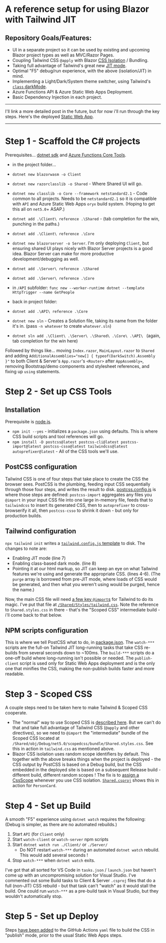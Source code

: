 # A reference setup for using Blazor with Tailwind JIT

## Repository Goals/Features:

* UI in a separate project so it can be used by existing and upcoming Blazor project types as well as MVC/Razor Pages.
* Coupling Tailwind CSS `@apply` with Blazor [CSS Isolation](https://docs.microsoft.com/en-us/aspnet/core/blazor/components/css-isolation) / Bundling.
* Taking full advantage of Tailwind's great new [JIT mode](https://tailwindcss.com/docs/just-in-time-mode).
* Optimal "F5" debug/run experience, with the above (isolation/JIT) in mind.
* Implementing a Light/Dark/System theme switcher, using Tailwind's [`class` darkMode](https://tailwindcss.com/docs/dark-mode#toggling-dark-mode-manually).
* Azure Functions API & Azure Static Web Apps Deployment.
* Basic Dependency Injection in each project.

---

I'll link a more detailed post in the future, but for now i'll run through the key steps.  Here's the deployed [Static Web App](https://polite-sky-006af1d1e.azurestaticapps.net/).

---

# Step 1 - Scaffold the C# projects

Prerequisites... [dotnet sdk](https://dotnet.microsoft.com/download/dotnet/5.0) and [Azure Functions Core Tools](https://docs.microsoft.com/en-us/azure/azure-functions/functions-develop-local).

* in the project folder...
* `dotnet new blazorwasm -o Client`
* `dotnet new razorclasslib -o Shared` - Where Shared UI will go.  
* `dotnet new classlib -o Core --framework netstandard2.1` - Code common to all projects.  Needs to be `netstandard2.1` so it is compatible with `API` and Azure Static Web Apps `oryx` build system.  (Hoping to get this all on `net5.0`+ ASAP.) 
* `dotnet add .\Client\ reference .\Shared` - (tab completion for the win, punching in the paths.)
* `dotnet add .\Client\ reference .\Core`

* `dotnet new blazorserver -o Server`.  I'm only deploying `Client`, but ensuring shared UI plays nicely with Blazor Server projects is a good idea.  Blazor Server can make for more productive development/debugging as well.
* `dotnet add .\Server\ reference .\Shared` 
* `dotnet add .\Server\ reference .\Core` 

* in `/API` subfolder: `func new --worker-runtime dotnet --template HttpTrigger --name GetPeople`
* back in project folder: 
* `dotnet add .\API\ reference .\Core`
* `dotnet new sln` - Creates a Solution file, taking its name from the folder it's in.  (pass `-n whatever` to create `whatever.sln`)
* `dotnet sln add .\Client\ .\Server\ .\Shared\ .\Core\ .\API\ ` (again, tab completion for the win here)

Followed by things like... moving `Index.razor`, `MainLayout.razor` to `Shared` and adding `AdditionalAssemblies="new[] { typeof(DarkSwitch).Assembly }"` to both Client & Server's `App.razor`'s `<Router>` after `AppAssembly=`, removing Bootstrap/demo components and stylesheet references, and fixing up `using` statements.

# Step 2 - Set up CSS Tools

## Installation

Prerequisite is [node.js](https://nodejs.org/en/download/).

* `npm init --yes` - initializes a `package.json` using defaults.  This is where CSS build scripts and tool references will go.
* `npm install -D postcss@latest postcss-cli@latest postcss-import@latest postcss-csso@latest tailwindcss@latest autoprefixer@latest` - All of the CSS tools we'll use.
  
## PostCSS configuration

Tailwind CSS is one of four steps that take place to create the CSS the browser sees.  PostCSS is the plumbing, feeding input CSS sequentially through those four steps, and writes the result to disk.  [postcss.config.js](https://github.com/McNerdius/TailBlazor/blob/main/postcss.config.js) is where those steps are defined: `postcss-import` aggregates any files you `@import` in your input CSS file into one large in-memory file, feeds that to `tailwindcss` to insert its generated CSS, then to `autoprefixer` to cross-browserify it all, then `postcss-csso` to shrink it down - but only for production builds.

## Tailwind configuration

`npx tailwind init` writes a [`tailwind.config.js` template](https://github.com/McNerdius/TailBlazor/blob/main/tailwind.config.js) to disk.  The changes to note are:
  
  * Enabling JIT mode (line 7)
  * Enabling class-based dark mode. (line 8)
  * Pointing it at our html markup, so JIT can keep an eye on what Tailwind features we're using and generate the appropriate CSS.  (lines 4-6).  (The `purge` array is borrowed from pre-JIT mode, where loads of CSS would be generated, and then what you weren't using would be purged, hence the name.)
  
  Now, the main CSS file will need [a few key `@import`s](https://tailwindcss.com/docs/installation#include-tailwind-in-your-css) for Tailwind to do its magic.  I've put that file at [`/Shared/Styles/tailwind.css`](https://github.com/McNerdius/TailBlazor/blob/main/Shared/Styles/tailwind.css).  Note the reference to `Shared.styles.css` in there - that's the "Scoped CSS" intermediate build - i'll come back to that below.

## NPM scripts configuration

This is where we tell PostCSS what to do, in [package.json](https://github.com/McNerdius/TailBlazor/blob/main/package.json#L13).  The `watch-***` scripts are the full-on Tailwind JIT long-running tasks that take CSS re-builds from several seconds down to ~100ms.  The `build-***` scripts do a one-off build where long-running isn't possible or needed.  The `publish-client` script is used only for Static Web Apps deployment and is the only one that minifies the CSS, making the non-publish builds faster and more readable.

# Step 3 - Scoped CSS

A couple steps need to be taken here to make Tailwind & Scoped CSS cooperate.

* The "normal" way to use Scoped CSS is [described here](https://docs.microsoft.com/en-us/aspnet/core/blazor/components/css-isolation?view=aspnetcore-5.0#css-isolation-bundling).  But we can't do that and take full advantage of Tailwind CSS (`@apply` and other directives), so we need to `@import` the "intermediate" bundle of the Scoped CSS located at `/Shared/obj/Debug/net5.0/scopedcss/bundle/Shared.styles.css`.  See this in action in `tailwind.css` as mentioned above.
* Blazor CSS isolation uses random scope identifiers by default.  This together with the above breaks things when the project is deployed - the CSS output by PostCSS is based on a Debug build, but the CSS embedded in the deployed site is based on a subsequent Release build - different build, different random scopes !  The fix is to [assign a CssScope](https://docs.microsoft.com/en-us/aspnet/core/blazor/components/css-isolation?view=aspnetcore-5.0#css-isolation-configuration) whenever you use CSS isolation.  [`Shared.csproj`](https://github.com/McNerdius/TailBlazor/blob/main/Shared/Shared.csproj#L17) shows this in action for `PersonCard`.

# Step 4 - Set up Build

A smooth "F5" experience using `dotnet watch` requires the following: (Debug is simpler, as there are no automated rebuilds.)

1) Start `API` (for `Client` only)
2) Start `watch-client` or `watch-server` npm scripts
3) Start `dotnet watch run ./Client/` or `./Server/`
   * Do NOT restart `watch-***` during an automated `dotnet watch` rebuild.  This would add several seconds !
4) Stop `watch-***` when `dotnet watch` exits.
   
I've got that all sorted for VS Code in `tasks.json` / `launch.json` but haven't come up with an uncompromising solution for Visual Studio.  I've commented out some Build tasks to Client & Server `.csproj` files that do a full (non-JIT) CSS rebuild - but that task can't "watch" as it would stall the build.  One could run `watch-***` as a pre-build task in Visual Studio, but they wouldn't automatically stop.

# Step 5 - Set up Deploy

Steps [have been added](https://github.com/McNerdius/TailBlazor/blob/main/.github/workflows/azure-static-web-apps-polite-sky-006af1d1e.yml#L23) to the GitHub Actions `yaml` file to build the CSS in "publish" mode, prior to the usual Static Web Apps steps.